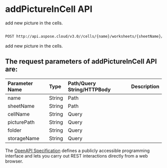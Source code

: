 # **addPictureInCell API**

add new picture in the cells. 

```bash

POST http://api.aspose.cloud/v3.0//cells/{name}/worksheets/{sheetName}/pictures/addPictureInCell

```
add new picture in the cells.

## The request parameters of **addPictureInCell** API are: 

| Parameter Name | Type | Path/Query String/HTTPBody | Description | 
| :- | :- | :- |:- | 
|name|String|Path||
|sheetName|String|Path||
|cellName|String|Query||
|picturePath|String|Query||
|folder|String|Query||
|storageName|String|Query||


The [OpenAPI Specification](https://reference.aspose.cloud/cells/#/PicturesController/AddPictureInCell) defines a publicly accessible programming interface and lets you carry out REST interactions directly from a web browser.


